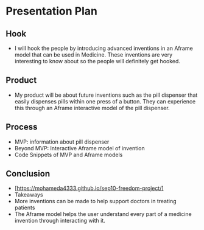 # Presentation Plan

## Hook
* I will hook the people by introducing advanced inventions in an Aframe model that can be used in Medicine. These inventions are very interesting to know about so the people will definitely get hooked.

## Product
* My product will be about future inventions such as the pill dispenser that easily dispenses pills within one press of a button. They can experience this through an Aframe interactive model of the pill dispenser.

## Process
* MVP: information about pill dispenser
* Beyond MVP: Interactive Aframe model of invention
* Code Snippets of MVP and Aframe models

## Conclusion
* [https://mohameda4333.github.io/sep10-freedom-project/]
* Takeaways
* More inventions can be made to help support doctors in treating patients
* The Aframe model helps the user understand every part of a medicine invention through interacting with it.

<!-- EXAMPLE

## Hook
* Verbal riddle of GGD

## Product
* GIF/Demo of example/non-example

## Process
* Flowchart of plan
  * MVP: noun -> door -> yes/no
  * Beyond MVP: noun -> word relation API -> noun API -> yes/no, with counterexample
* Code snippets of:
  * MVP
  * Both APIs
  * Challenge with API keys

## Conclusion
* [URL to project]
* Takeaways
  * Less = more: the heart of the riddle was one line of code; it obviously took more to make the entire thing work, but one complicated line of regular expressions was essentially the solution to the riddle
  * Expect the unexpected: it’s important to budget time for things you don’t account for; for example, I didn’t consider the fact that I would need another entire API to detect nouns
  * Determination is key: ironically enough, I had to make my API keys private. At first, it didn’t seem like it was possible, which meant I couldn’t publish my app. But after all of that hard work, I was determined to find a solution, and I found it in config variables.
* "Presentation can’t, but a speech can"


-->
